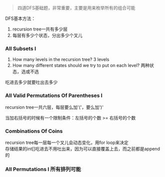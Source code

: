 > 四道DFS基础题，非常重要，主要是用来枚举所有的组合可能

DFS基本方法：
1. recursion tree一共有多少层
2. 每层有多少个状态，分出多少个叉儿

### All Subsets I
1. How many levels in the recursion tree? 3 levels
2. How many different states should we try to put on each level? 两种状态，选或不选

吃进去多少就要吐出去多少

### All Valid Permutations Of Parentheses I
recursion tree一共六层，每层要么加'('，要么加')'

当加右括号的时候有一个限制条件：左括号的个数 >= 右括号的个数

### Combinations Of Coins
recursion tree每一层每一个叉儿会动态变化，用for loop来决定  
存储结果的int[]吃进去不用吐出来，因为可以直接覆盖上去，而之前都是append的

### All Permutations I 所有排列可能
